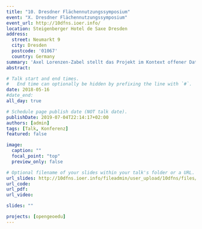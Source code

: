 ```yaml
---
title: "10. Dresdner Flächennutzungssymposium"
event: "X. Dresdner Flächennutzungssymposium"
event_url: http://10dfns.ioer.info/
location: Steigenberger Hotel de Saxe Dresden
address:
  street: Neumarkt 9
  city: Dresden
  postcode: '01067'
  country: Germany
summary: 'Axel Lorenzen-Zabel stellt das Projekt im Kontext offener Daten vor.'
abstract:

# Talk start and end times.
#   End time can optionally be hidden by prefixing the line with `#`.
date: 2018-05-16
#date_end:
all_day: true

# Schedule page publish date (NOT talk date).
publishDate: 2019-07-04T22:14:17+02:00
authors: [admin]
tags: [Talk, Konferenz]
featured: false

image:
  caption: ""
  focal_point: "top"
  preview_only: false

# Optional filename of your slides within your talk's folder or a URL.
url_slides: http://10dfns.ioer.info/fileadmin/user_upload/10dfns/files/16_5_2018/23_1_Lorenzen-Zabel.pdf  
url_code:
url_pdf: 
url_video:

slides: ""

projects: [opengeoedu]
---
```

